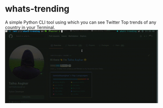 # whats-trending

A simple Python CLI tool using which you can see Twitter Top trends of any country in your Terminal.
![](screenshots/output.gif)
